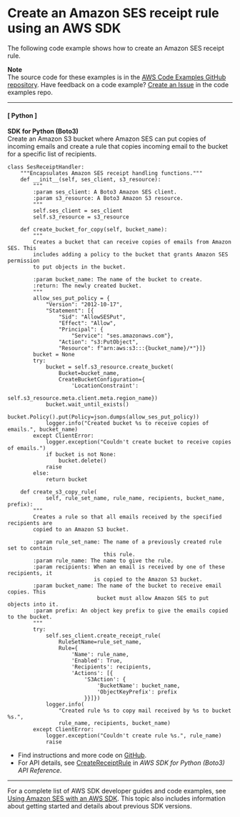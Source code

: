# Create an Amazon SES receipt rule using an AWS SDK<a name="example_ses_CreateReceiptRule_section"></a>

The following code example shows how to create an Amazon SES receipt rule\.

**Note**  
The source code for these examples is in the [AWS Code Examples GitHub repository](https://github.com/awsdocs/aws-doc-sdk-examples)\. Have feedback on a code example? [Create an Issue](https://github.com/awsdocs/aws-doc-sdk-examples/issues/new/choose) in the code examples repo\. 

------
#### [ Python ]

**SDK for Python \(Boto3\)**  
Create an Amazon S3 bucket where Amazon SES can put copies of incoming emails and create a rule that copies incoming email to the bucket for a specific list of recipients\.  

```
class SesReceiptHandler:
    """Encapsulates Amazon SES receipt handling functions."""
    def __init__(self, ses_client, s3_resource):
        """
        :param ses_client: A Boto3 Amazon SES client.
        :param s3_resource: A Boto3 Amazon S3 resource.
        """
        self.ses_client = ses_client
        self.s3_resource = s3_resource

    def create_bucket_for_copy(self, bucket_name):
        """
        Creates a bucket that can receive copies of emails from Amazon SES. This
        includes adding a policy to the bucket that grants Amazon SES permission
        to put objects in the bucket.

        :param bucket_name: The name of the bucket to create.
        :return: The newly created bucket.
        """
        allow_ses_put_policy = {
            "Version": "2012-10-17",
            "Statement": [{
                "Sid": "AllowSESPut",
                "Effect": "Allow",
                "Principal": {
                    "Service": "ses.amazonaws.com"},
                "Action": "s3:PutObject",
                "Resource": f"arn:aws:s3:::{bucket_name}/*"}]}
        bucket = None
        try:
            bucket = self.s3_resource.create_bucket(
                Bucket=bucket_name,
                CreateBucketConfiguration={
                    'LocationConstraint':
                        self.s3_resource.meta.client.meta.region_name})
            bucket.wait_until_exists()
            bucket.Policy().put(Policy=json.dumps(allow_ses_put_policy))
            logger.info("Created bucket %s to receive copies of emails.", bucket_name)
        except ClientError:
            logger.exception("Couldn't create bucket to receive copies of emails.")
            if bucket is not None:
                bucket.delete()
            raise
        else:
            return bucket

    def create_s3_copy_rule(
            self, rule_set_name, rule_name, recipients, bucket_name, prefix):
        """
        Creates a rule so that all emails received by the specified recipients are
        copied to an Amazon S3 bucket.

        :param rule_set_name: The name of a previously created rule set to contain
                              this rule.
        :param rule_name: The name to give the rule.
        :param recipients: When an email is received by one of these recipients, it
                           is copied to the Amazon S3 bucket.
        :param bucket_name: The name of the bucket to receive email copies. This
                            bucket must allow Amazon SES to put objects into it.
        :param prefix: An object key prefix to give the emails copied to the bucket.
        """
        try:
            self.ses_client.create_receipt_rule(
                RuleSetName=rule_set_name,
                Rule={
                    'Name': rule_name,
                    'Enabled': True,
                    'Recipients': recipients,
                    'Actions': [{
                        'S3Action': {
                            'BucketName': bucket_name,
                            'ObjectKeyPrefix': prefix
                        }}]})
            logger.info(
                "Created rule %s to copy mail received by %s to bucket %s.",
                rule_name, recipients, bucket_name)
        except ClientError:
            logger.exception("Couldn't create rule %s.", rule_name)
            raise
```
+  Find instructions and more code on [GitHub](https://github.com/awsdocs/aws-doc-sdk-examples/tree/main/python/example_code/ses#code-examples)\. 
+  For API details, see [CreateReceiptRule](https://docs.aws.amazon.com/goto/boto3/email-2010-12-01/CreateReceiptRule) in *AWS SDK for Python \(Boto3\) API Reference*\. 

------

For a complete list of AWS SDK developer guides and code examples, see [Using Amazon SES with an AWS SDK](sdk-general-information-section.md)\. This topic also includes information about getting started and details about previous SDK versions\.